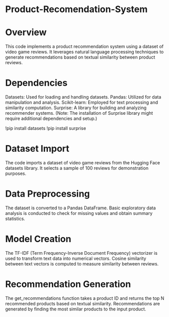 # Product-Recomendation-System

# Overview
This code implements a product recommendation system using a dataset of video game reviews. It leverages natural language processing techniques to generate recommendations based on textual similarity between product reviews.

# Dependencies
Datasets: Used for loading and handling datasets.
Pandas: Utilized for data manipulation and analysis.
Scikit-learn: Employed for text processing and similarity computation.
Surprise: A library for building and analyzing recommender systems. (Note: The installation of Surprise library might require additional dependencies and setup.)

!pip install datasets
!pip install surprise

# Dataset Import
The code imports a dataset of video game reviews from the Hugging Face datasets library. It selects a sample of 100 reviews for demonstration purposes.

# Data Preprocessing
The dataset is converted to a Pandas DataFrame.
Basic exploratory data analysis is conducted to check for missing values and obtain summary statistics.

# Model Creation
The TF-IDF (Term Frequency-Inverse Document Frequency) vectorizer is used to transform text data into numerical vectors.
Cosine similarity between text vectors is computed to measure similarity between reviews.

# Recommendation Generation
The get_recommendations function takes a product ID and returns the top N recommended products based on textual similarity.
Recommendations are generated by finding the most similar products to the input product.
